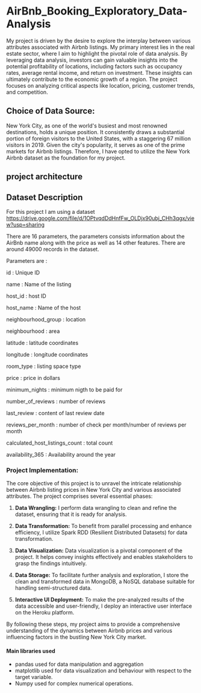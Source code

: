 
# AirBnb_Booking_Exploratory_Data-Analysis

My project is driven by the desire to explore the interplay between various attributes associated with Airbnb listings. My primary interest lies in the real estate sector, where I aim to highlight the pivotal role of data analysis. By leveraging data analysis, investors can gain valuable insights into the potential profitability of locations, including factors such as occupancy rates, average rental income, and return on investment. These insights can ultimately contribute to the economic growth of a region. The project focuses on analyzing critical aspects like location, pricing, customer trends, and competition.

## Choice of Data Source:
New York City, as one of the world's busiest and most renowned destinations, holds a unique position. It consistently draws a substantial portion of foreign visitors to the United States, with a staggering 67 million visitors in 2019. Given the city's popularity, it serves as one of the prime markets for Airbnb listings. Therefore, I have opted to utilize the New York Airbnb dataset as the foundation for my project.
## project architecture



## Dataset Description

For this project I am using a dataset 
https://drive.google.com/file/d/1OPtvqdDdHnfFw_OLDjx90ubj_CHh3qgx/view?usp=sharing

There are 16 parameters, the parameters consists information about the AirBnb name along with the price as well as 14 other features. There are around 49000 records in the dataset.

Parameters are :

id : Unique ID

name : Name of the listing

host_id : host ID

host_name : Name of the host

neighbourhood_group : location

neighbourhood : area

latitude : latitude coordinates

longitude : longitude coordinates

room_type : listing space type

price : price in dollars

minimum_nights : minimum nigth to be paid for

number_of_reviews : number of reviews

last_review : content of last review date

reviews_per_month : number of check per month/number of reviews 
per month

calculated_host_listings_count : total count

availability_365 : Availability around the year

### Project Implementation:
The core objective of this project is to unravel the intricate relationship between Airbnb listing prices in New York City and various associated attributes. The project comprises several essential phases:

1. **Data Wrangling:** I perform data wrangling to clean and refine the dataset, ensuring that it is ready for analysis.

1. **Data Transformation:** To benefit from parallel processing and enhance efficiency, I utilize Spark RDD (Resilient Distributed Datasets) for data transformation.

1. **Data Visualization:** Data visualization is a pivotal component of the project. It helps convey insights effectively and enables stakeholders to grasp the findings intuitively.

1. **Data Storage:** To facilitate further analysis and exploration, I store the clean and transformed data in MongoDB, a NoSQL database suitable for handling semi-structured data.

1. **Interactive UI Deployment:** To make the pre-analyzed results of the data accessible and user-friendly, I deploy an interactive user interface on the Heroku platform.

By following these steps, my project aims to provide a comprehensive understanding of the dynamics between Airbnb prices and various influencing factors in the bustling New York City market.

#### Main libraries used 
- pandas used for data manipulation and aggregation
- matplotlib used for data visualization and behaviour with respect to the target variable.
- Numpy used for complex numerical operations.




